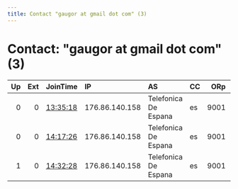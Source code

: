 ```yaml
---
title: Contact "gaugor at gmail dot com" (3)
---
```


# Contact: "gaugor at gmail dot com" (3)

|   Up |   Ext | JoinTime                                                                                            | IP             | AS                   | CC   |   ORp |   Dirp | OS    | Version   | Nickname   |   eFamMembers |
|-----:|------:|:----------------------------------------------------------------------------------------------------|:---------------|:---------------------|:-----|------:|-------:|:------|:----------|:-----------|--------------:|
|    0 |     0 | [13:35:18](https://metrics.torproject.org/rs.html#details/6F2CB57139D65C0E7B9328B2BAFE83E642107B4E) | 176.86.140.158 | Telefonica De Espana | es   |  9001 |   9030 | Linux | 0.3.2.9   | Gaugor     |             1 |
|    0 |     0 | [14:17:26](https://metrics.torproject.org/rs.html#details/99D08D7AB70A3AFF08D5D11E6A4DCEA0B88F988A) | 176.86.140.158 | Telefonica De Espana | es   |  9001 |   9030 | Linux | 0.3.2.9   | Gaugor     |             1 |
|    1 |     0 | [14:32:28](https://metrics.torproject.org/rs.html#details/682A1DC3962734B476124F69069D5C17CC8A0B36) | 176.86.140.158 | Telefonica De Espana | es   |  9001 |   9030 | Linux | 0.3.2.9   | Gaugor     |             1 |
